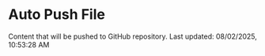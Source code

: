 # Auto Push File

Content that will be pushed to GitHub repository.
Last updated: 08/02/2025, 10:53:28 AM